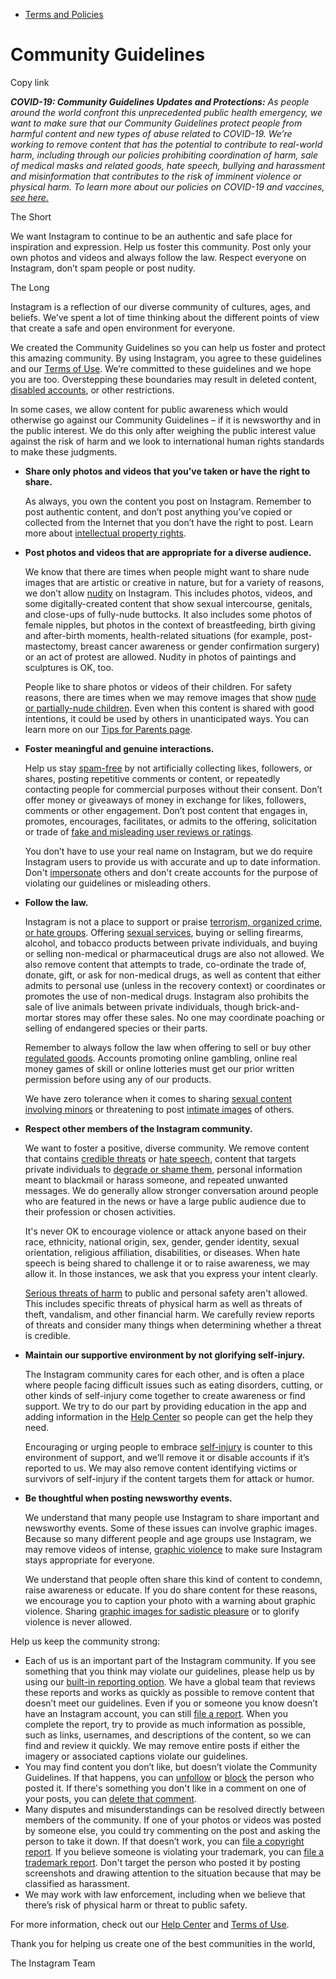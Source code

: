 *   [Terms and Policies](https://help.instagram.com/1417489251945243/?helpref=breadcrumb)

Community Guidelines
====================

Copy link

_**COVID-19: Community Guidelines Updates and Protections:** As people around the world confront this unprecedented public health emergency, we want to make sure that our Community Guidelines protect people from harmful content and new types of abuse related to COVID-19. We’re working to remove content that has the potential to contribute to real-world harm, including through our policies prohibiting coordination of harm, sale of medical masks and related goods, hate speech, bullying and harassment and misinformation that contributes to the risk of imminent violence or physical harm. To learn more about our policies on COVID-19 and vaccines, [see here.](https://help.instagram.com/697825587576762?helpref=faq_content)_

The Short

We want Instagram to continue to be an authentic and safe place for inspiration and expression. Help us foster this community. Post only your own photos and videos and always follow the law. Respect everyone on Instagram, don’t spam people or post nudity.

The Long

Instagram is a reflection of our diverse community of cultures, ages, and beliefs. We’ve spent a lot of time thinking about the different points of view that create a safe and open environment for everyone.

We created the Community Guidelines so you can help us foster and protect this amazing community. By using Instagram, you agree to these guidelines and our [Terms of Use](https://www.instagram.com/legal/terms). We’re committed to these guidelines and we hope you are too. Overstepping these boundaries may result in deleted content, [disabled accounts](https://help.instagram.com/366993040048856?helpref=faq_content), or other restrictions.

In some cases, we allow content for public awareness which would otherwise go against our Community Guidelines – if it is newsworthy and in the public interest. We do this only after weighing the public interest value against the risk of harm and we look to international human rights standards to make these judgments.

*   **Share only photos and videos that you’ve taken or have the right to share.**
    
    As always, you own the content you post on Instagram. Remember to post authentic content, and don’t post anything you’ve copied or collected from the Internet that you don’t have the right to post. Learn more about [intellectual property rights](https://help.instagram.com/126382350847838?helpref=faq_content).
    
*   **Post photos and videos that are appropriate for a diverse audience.**
    
    We know that there are times when people might want to share nude images that are artistic or creative in nature, but for a variety of reasons, we don’t allow [nudity](https://l.instagram.com/?u=https%3A%2F%2Fwww.facebook.com%2Fcommunitystandards%2Fadult_nudity_sexual_activity&e=AT33JoBAhK8LbvyD5EOk2b38MPTqeo_2zSSf9FEPboeB66Lhl9KjMvPqInYK6TYY-beZacIf9CnMGXOMRFG9hvnyeFG1Ec6XxCvyQbk0B8oLrtDLYvYTLLb_SA9J4I620HpntB7mWdj7Q0yTtpKVIFbim6HrQjKqaqlHRw) on Instagram. This includes photos, videos, and some digitally-created content that show sexual intercourse, genitals, and close-ups of fully-nude buttocks. It also includes some photos of female nipples, but photos in the context of breastfeeding, birth giving and after-birth moments, health-related situations (for example, post-mastectomy, breast cancer awareness or gender confirmation surgery) or an act of protest are allowed. Nudity in photos of paintings and sculptures is OK, too.
    
    People like to share photos or videos of their children. For safety reasons, there are times when we may remove images that show [nude or partially-nude children](https://l.instagram.com/?u=https%3A%2F%2Fwww.facebook.com%2Fcommunitystandards%2Fchild_nudity_sexual_exploitation&e=AT33JoBAhK8LbvyD5EOk2b38MPTqeo_2zSSf9FEPboeB66Lhl9KjMvPqInYK6TYY-beZacIf9CnMGXOMRFG9hvnyeFG1Ec6XxCvyQbk0B8oLrtDLYvYTLLb_SA9J4I620HpntB7mWdj7Q0yTtpKVIFbim6HrQjKqaqlHRw). Even when this content is shared with good intentions, it could be used by others in unanticipated ways. You can learn more on our [Tips for Parents page](https://help.instagram.com/154475974694511/?helpref=faq_content).
    
*   **Foster meaningful and genuine interactions.**
    
    Help us stay [spam-free](https://l.instagram.com/?u=https%3A%2F%2Fwww.facebook.com%2Fcommunitystandards%2Fspam&e=AT33JoBAhK8LbvyD5EOk2b38MPTqeo_2zSSf9FEPboeB66Lhl9KjMvPqInYK6TYY-beZacIf9CnMGXOMRFG9hvnyeFG1Ec6XxCvyQbk0B8oLrtDLYvYTLLb_SA9J4I620HpntB7mWdj7Q0yTtpKVIFbim6HrQjKqaqlHRw) by not artificially collecting likes, followers, or shares, posting repetitive comments or content, or repeatedly contacting people for commercial purposes without their consent. Don’t offer money or giveaways of money in exchange for likes, followers, comments or other engagement. Don’t post content that engages in, promotes, encourages, facilitates, or admits to the offering, solicitation or trade of [fake and misleading user reviews or ratings](https://l.instagram.com/?u=https%3A%2F%2Fwww.facebook.com%2Fcommunitystandards%2Ffraud_deception&e=AT33JoBAhK8LbvyD5EOk2b38MPTqeo_2zSSf9FEPboeB66Lhl9KjMvPqInYK6TYY-beZacIf9CnMGXOMRFG9hvnyeFG1Ec6XxCvyQbk0B8oLrtDLYvYTLLb_SA9J4I620HpntB7mWdj7Q0yTtpKVIFbim6HrQjKqaqlHRw).
    
    You don’t have to use your real name on Instagram, but we do require Instagram users to provide us with accurate and up to date information. Don't [impersonate](https://l.instagram.com/?u=https%3A%2F%2Fwww.facebook.com%2Fcommunitystandards%2Fmisrepresentation&e=AT33JoBAhK8LbvyD5EOk2b38MPTqeo_2zSSf9FEPboeB66Lhl9KjMvPqInYK6TYY-beZacIf9CnMGXOMRFG9hvnyeFG1Ec6XxCvyQbk0B8oLrtDLYvYTLLb_SA9J4I620HpntB7mWdj7Q0yTtpKVIFbim6HrQjKqaqlHRw) others and don't create accounts for the purpose of violating our guidelines or misleading others.
    
*   **Follow the law.**
    
    Instagram is not a place to support or praise [terrorism, organized crime, or hate groups](https://l.instagram.com/?u=https%3A%2F%2Fwww.facebook.com%2Fcommunitystandards%2Fdangerous_individuals_organizations&e=AT33JoBAhK8LbvyD5EOk2b38MPTqeo_2zSSf9FEPboeB66Lhl9KjMvPqInYK6TYY-beZacIf9CnMGXOMRFG9hvnyeFG1Ec6XxCvyQbk0B8oLrtDLYvYTLLb_SA9J4I620HpntB7mWdj7Q0yTtpKVIFbim6HrQjKqaqlHRw). Offering [sexual services](https://l.instagram.com/?u=https%3A%2F%2Fwww.facebook.com%2Fcommunitystandards%2Fsexual_solicitation&e=AT33JoBAhK8LbvyD5EOk2b38MPTqeo_2zSSf9FEPboeB66Lhl9KjMvPqInYK6TYY-beZacIf9CnMGXOMRFG9hvnyeFG1Ec6XxCvyQbk0B8oLrtDLYvYTLLb_SA9J4I620HpntB7mWdj7Q0yTtpKVIFbim6HrQjKqaqlHRw), buying or selling firearms, alcohol, and tobacco products between private individuals, and buying or selling non-medical or pharmaceutical drugs are also not allowed. We also remove content that attempts to trade, co-ordinate the trade of, donate, gift, or ask for non-medical drugs, as well as content that either admits to personal use (unless in the recovery context) or coordinates or promotes the use of non-medical drugs. Instagram also prohibits the sale of live animals between private individuals, though brick-and-mortar stores may offer these sales. No one may coordinate poaching or selling of endangered species or their parts.
    
    Remember to always follow the law when offering to sell or buy other [regulated goods](https://l.instagram.com/?u=https%3A%2F%2Fwww.facebook.com%2Fcommunitystandards%2Fregulated_goods&e=AT33JoBAhK8LbvyD5EOk2b38MPTqeo_2zSSf9FEPboeB66Lhl9KjMvPqInYK6TYY-beZacIf9CnMGXOMRFG9hvnyeFG1Ec6XxCvyQbk0B8oLrtDLYvYTLLb_SA9J4I620HpntB7mWdj7Q0yTtpKVIFbim6HrQjKqaqlHRw). Accounts promoting online gambling, online real money games of skill or online lotteries must get our prior written permission before using any of our products.
    
    We have zero tolerance when it comes to sharing [sexual content involving minors](https://l.instagram.com/?u=https%3A%2F%2Fwww.facebook.com%2Fcommunitystandards%2Fchild_nudity_sexual_exploitation&e=AT33JoBAhK8LbvyD5EOk2b38MPTqeo_2zSSf9FEPboeB66Lhl9KjMvPqInYK6TYY-beZacIf9CnMGXOMRFG9hvnyeFG1Ec6XxCvyQbk0B8oLrtDLYvYTLLb_SA9J4I620HpntB7mWdj7Q0yTtpKVIFbim6HrQjKqaqlHRw) or threatening to post [intimate images](https://l.instagram.com/?u=https%3A%2F%2Fwww.facebook.com%2Fcommunitystandards%2Fsexual_exploitation_adults&e=AT33JoBAhK8LbvyD5EOk2b38MPTqeo_2zSSf9FEPboeB66Lhl9KjMvPqInYK6TYY-beZacIf9CnMGXOMRFG9hvnyeFG1Ec6XxCvyQbk0B8oLrtDLYvYTLLb_SA9J4I620HpntB7mWdj7Q0yTtpKVIFbim6HrQjKqaqlHRw) of others.
    
*   **Respect other members of the Instagram community.**
    
    We want to foster a positive, diverse community. We remove content that contains [credible threats](https://l.instagram.com/?u=https%3A%2F%2Fwww.facebook.com%2Fcommunitystandards%2Fcredible_violence&e=AT33JoBAhK8LbvyD5EOk2b38MPTqeo_2zSSf9FEPboeB66Lhl9KjMvPqInYK6TYY-beZacIf9CnMGXOMRFG9hvnyeFG1Ec6XxCvyQbk0B8oLrtDLYvYTLLb_SA9J4I620HpntB7mWdj7Q0yTtpKVIFbim6HrQjKqaqlHRw) or [hate speech](https://l.instagram.com/?u=https%3A%2F%2Fwww.facebook.com%2Fcommunitystandards%2Fhate_speech&e=AT33JoBAhK8LbvyD5EOk2b38MPTqeo_2zSSf9FEPboeB66Lhl9KjMvPqInYK6TYY-beZacIf9CnMGXOMRFG9hvnyeFG1Ec6XxCvyQbk0B8oLrtDLYvYTLLb_SA9J4I620HpntB7mWdj7Q0yTtpKVIFbim6HrQjKqaqlHRw), content that targets private individuals to [degrade or shame them](https://l.instagram.com/?u=https%3A%2F%2Fwww.facebook.com%2Fcommunitystandards%2Fbullying&e=AT33JoBAhK8LbvyD5EOk2b38MPTqeo_2zSSf9FEPboeB66Lhl9KjMvPqInYK6TYY-beZacIf9CnMGXOMRFG9hvnyeFG1Ec6XxCvyQbk0B8oLrtDLYvYTLLb_SA9J4I620HpntB7mWdj7Q0yTtpKVIFbim6HrQjKqaqlHRw), personal information meant to blackmail or harass someone, and repeated unwanted messages. We do generally allow stronger conversation around people who are featured in the news or have a large public audience due to their profession or chosen activities.
    
    It's never OK to encourage violence or attack anyone based on their race, ethnicity, national origin, sex, gender, gender identity, sexual orientation, religious affiliation, disabilities, or diseases. When hate speech is being shared to challenge it or to raise awareness, we may allow it. In those instances, we ask that you express your intent clearly.
    
    [Serious threats of harm](https://l.instagram.com/?u=https%3A%2F%2Fwww.facebook.com%2Fcommunitystandards%2Fcredible_violence&e=AT33JoBAhK8LbvyD5EOk2b38MPTqeo_2zSSf9FEPboeB66Lhl9KjMvPqInYK6TYY-beZacIf9CnMGXOMRFG9hvnyeFG1Ec6XxCvyQbk0B8oLrtDLYvYTLLb_SA9J4I620HpntB7mWdj7Q0yTtpKVIFbim6HrQjKqaqlHRw) to public and personal safety aren't allowed. This includes specific threats of physical harm as well as threats of theft, vandalism, and other financial harm. We carefully review reports of threats and consider many things when determining whether a threat is credible.
    
*   **Maintain our supportive environment by not glorifying self-injury.**
    
    The Instagram community cares for each other, and is often a place where people facing difficult issues such as eating disorders, cutting, or other kinds of self-injury come together to create awareness or find support. We try to do our part by providing education in the app and adding information in the [Help Center](https://help.instagram.com/) so people can get the help they need.
    
    Encouraging or urging people to embrace [self-injury](https://l.instagram.com/?u=https%3A%2F%2Fwww.facebook.com%2Fcommunitystandards%2Fsuicide_self_injury_violence&e=AT33JoBAhK8LbvyD5EOk2b38MPTqeo_2zSSf9FEPboeB66Lhl9KjMvPqInYK6TYY-beZacIf9CnMGXOMRFG9hvnyeFG1Ec6XxCvyQbk0B8oLrtDLYvYTLLb_SA9J4I620HpntB7mWdj7Q0yTtpKVIFbim6HrQjKqaqlHRw) is counter to this environment of support, and we’ll remove it or disable accounts if it’s reported to us. We may also remove content identifying victims or survivors of self-injury if the content targets them for attack or humor.
    
*   **Be thoughtful when posting newsworthy events.**
    
    We understand that many people use Instagram to share important and newsworthy events. Some of these issues can involve graphic images. Because so many different people and age groups use Instagram, we may remove videos of intense, [graphic violence](https://l.instagram.com/?u=https%3A%2F%2Fwww.facebook.com%2Fcommunitystandards%2Fgraphic_violence&e=AT33JoBAhK8LbvyD5EOk2b38MPTqeo_2zSSf9FEPboeB66Lhl9KjMvPqInYK6TYY-beZacIf9CnMGXOMRFG9hvnyeFG1Ec6XxCvyQbk0B8oLrtDLYvYTLLb_SA9J4I620HpntB7mWdj7Q0yTtpKVIFbim6HrQjKqaqlHRw) to make sure Instagram stays appropriate for everyone.
    
    We understand that people often share this kind of content to condemn, raise awareness or educate. If you do share content for these reasons, we encourage you to caption your photo with a warning about graphic violence. Sharing [graphic images for sadistic pleasure](https://l.instagram.com/?u=https%3A%2F%2Fwww.facebook.com%2Fcommunitystandards%2Fcruel_insensitive&e=AT33JoBAhK8LbvyD5EOk2b38MPTqeo_2zSSf9FEPboeB66Lhl9KjMvPqInYK6TYY-beZacIf9CnMGXOMRFG9hvnyeFG1Ec6XxCvyQbk0B8oLrtDLYvYTLLb_SA9J4I620HpntB7mWdj7Q0yTtpKVIFbim6HrQjKqaqlHRw) or to glorify violence is never allowed.
    

Help us keep the community strong:

*   Each of us is an important part of the Instagram community. If you see something that you think may violate our guidelines, please help us by using our [built-in reporting option](https://help.instagram.com/165828726894770?helpref=faq_content). We have a global team that reviews these reports and works as quickly as possible to remove content that doesn’t meet our guidelines. Even if you or someone you know doesn’t have an Instagram account, you can still [file a report](https://help.instagram.com/contact/383679321740945). When you complete the report, try to provide as much information as possible, such as links, usernames, and descriptions of the content, so we can find and review it quickly. We may remove entire posts if either the imagery or associated captions violate our guidelines.
*   You may find content you don’t like, but doesn’t violate the Community Guidelines. If that happens, you can [unfollow](https://help.instagram.com/286340048138725?helpref=faq_content) or [block](https://help.instagram.com/426700567389543/?helpref=faq_content) the person who posted it. If there's something you don't like in a comment on one of your posts, you can [delete that comment](https://help.instagram.com/289098941190483?helpref=faq_content).
*   Many disputes and misunderstandings can be resolved directly between members of the community. If one of your photos or videos was posted by someone else, you could try commenting on the post and asking the person to take it down. If that doesn’t work, you can [file a copyright report](https://help.instagram.com/126382350847838?helpref=faq_content). If you believe someone is violating your trademark, you can [file a trademark report](https://help.instagram.com/222826637847963?helpref=faq_content). Don't target the person who posted it by posting screenshots and drawing attention to the situation because that may be classified as harassment.
*   We may work with law enforcement, including when we believe that there’s risk of physical harm or threat to public safety.

For more information, check out our [Help Center](https://help.instagram.com/) and [Terms of Use](https://l.instagram.com/?u=http%3A%2F%2Finstagram.com%2Flegal%2Fterms%2F%23&e=AT33JoBAhK8LbvyD5EOk2b38MPTqeo_2zSSf9FEPboeB66Lhl9KjMvPqInYK6TYY-beZacIf9CnMGXOMRFG9hvnyeFG1Ec6XxCvyQbk0B8oLrtDLYvYTLLb_SA9J4I620HpntB7mWdj7Q0yTtpKVIFbim6HrQjKqaqlHRw).

Thank you for helping us create one of the best communities in the world,

The Instagram Team